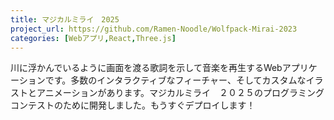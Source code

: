 ```yaml
---
title: マジカルミライ　2025
project_url: https://github.com/Ramen-Noodle/Wolfpack-Mirai-2023
categories: [Webアプリ,React,Three.js]
---
```


川に浮かんでいるように画面を渡る歌詞を示して音楽を再生するWebアプリケーションです。多数のインタラクティブなフィーチャー、そしてカスタムなイラストとアニメーションがあります。マジカルミライ　２０２５のプログラミングコンテストのために開発しました。もうすぐデプロイします！